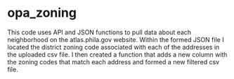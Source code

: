 # opa_zoning
This code uses API and JSON functions to pull data about each neighborhood on the atlas.phila.gov website. Within the formed JSON file I located the district zoning code associated with each of the addresses in the uploaded csv file. I then created a function that adds a new column with the zoning codes that match each address and formed a new filtered csv file. 
